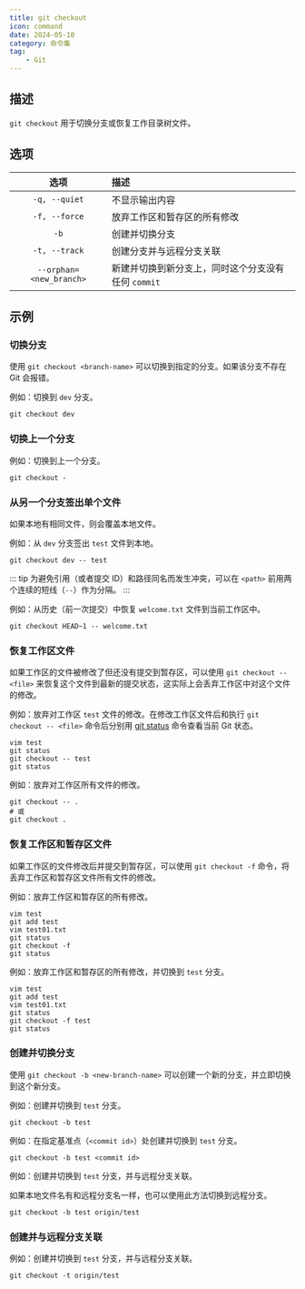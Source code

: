 ```yaml
---
title: git checkout
icon: command
date: 2024-05-10
category: 命令集
tag:
    - Git
---
```


## 描述

`git checkout` 用于切换分支或恢复工作目录树文件。

## 选项

|  选项  |  描述  |
|  :----:  |  :----  |
|  `-q, --quiet`  |  不显示输出内容  |
|  `-f, --force`  |  放弃工作区和暂存区的所有修改  |
|  `-b`  |  创建并切换分支  |
|  `-t, --track`  |  创建分支并与远程分支关联  |
|  `--orphan=<new_branch>`  |  新建并切换到新分支上，同时这个分支没有任何 `commit`  |

## 示例

### 切换分支

使用 `git checkout <branch-name>` 可以切换到指定的分支。如果该分支不存在 Git 会报错。

例如：切换到 `dev` 分支。

```shell
git checkout dev
```

### 切换上一个分支

例如：切换到上一个分支。

```shell
git checkout -
```

### 从另一个分支签出单个文件

如果本地有相同文件，则会覆盖本地文件。

例如：从 `dev` 分支签出 `test` 文件到本地。

```shell
git checkout dev -- test
```

::: tip
为避免引用（或者提交 ID）和路径同名而发生冲突，可以在 `<path>` 前用两个连续的短线（`--`）作为分隔。
:::

例如：从历史（前一次提交）中恢复 `welcome.txt` 文件到当前工作区中。

```shell
git checkout HEAD~1 -- welcome.txt
```

### 恢复工作区文件

如果工作区的文件被修改了但还没有提交到暂存区，可以使用 `git checkout -- <file>` 来恢复这个文件到最新的提交状态，这实际上会丢弃工作区中对这个文件的修改。

例如：放弃对工作区 `test` 文件的修改。在修改工作区文件后和执行 `git checkout -- <file>` 命令后分别用 [git status](./git_status.md) 命令查看当前 Git 状态。

```shell
vim test
git status
git checkout -- test
git status
```

例如：放弃对工作区所有文件的修改。

```shell
git checkout -- .
# 或
git checkout .
```

### 恢复工作区和暂存区文件

如果工作区的文件修改后并提交到暂存区，可以使用 `git checkout -f` 命令，将丢弃工作区和暂存区文件所有文件的修改。

例如：放弃工作区和暂存区的所有修改。

```shell
vim test
git add test
vim test01.txt
git status
git checkout -f
git status
```

例如：放弃工作区和暂存区的所有修改，并切换到 `test` 分支。

```shell
vim test
git add test
vim test01.txt
git status
git checkout -f test
git status
```

### 创建并切换分支

使用 `git checkout -b <new-branch-name>` 可以创建一个新的分支，并立即切换到这个新分支。

例如：创建并切换到 `test` 分支。

```shell
git checkout -b test
```

例如：在指定基准点（`<commit id>`）处创建并切换到 `test` 分支。

```shell
git checkout -b test <commit id>
```

例如：创建并切换到 `test` 分支，并与远程分支关联。

如果本地文件名有和远程分支名一样，也可以使用此方法切换到远程分支。

```shell
git checkout -b test origin/test
```

### 创建并与远程分支关联

例如：创建并切换到 `test` 分支，并与远程分支关联。

```shell
git checkout -t origin/test
```
